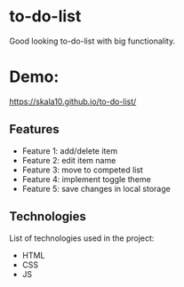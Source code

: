 # to-do-list

Good looking to-do-list with big functionality. 

# Demo: 

https://skala10.github.io/to-do-list/

## Features

- Feature 1: add/delete item
- Feature 2: edit item name
- Feature 3: move to competed list
- Feature 4: implement toggle theme
- Feature 5: save changes in local storage


## Technologies

List of technologies used in the project:

- HTML
- CSS
- JS

